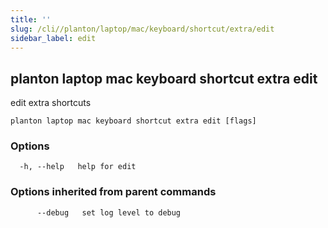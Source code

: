```yaml
---
title: ''
slug: /cli//planton/laptop/mac/keyboard/shortcut/extra/edit
sidebar_label: edit
---
```

## planton laptop mac keyboard shortcut extra edit

edit extra shortcuts

```
planton laptop mac keyboard shortcut extra edit [flags]
```

### Options

```
  -h, --help   help for edit
```

### Options inherited from parent commands

```
      --debug   set log level to debug
```

